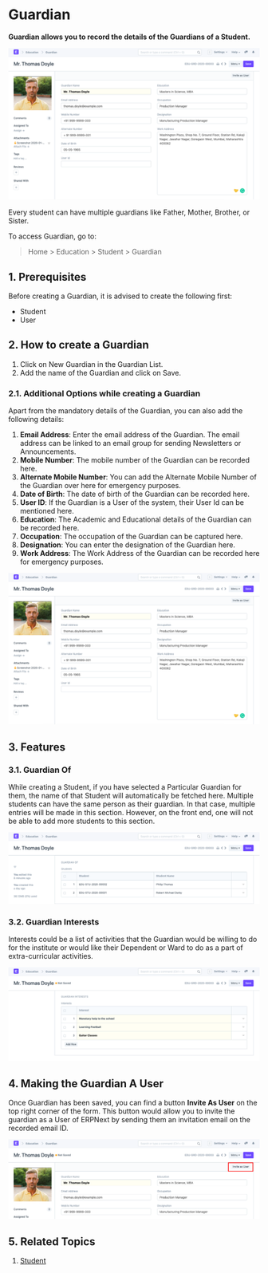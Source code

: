 
# Guardian



**Guardian allows you to record the details of the Guardians of a Student.**


![Guardian](/files/education-guardian-1.png)


Every student can have multiple guardians like Father, Mother, Brother, or Sister.


To access Guardian, go to:



> 
> Home > Education > Student > Guardian
> 
> 
> 


## 1. Prerequisites


Before creating a Guardian, it is advised to create the following first:


* Student
* User


## 2. How to create a Guardian


1. Click on New Guardian in the Guardian List.
2. Add the name of the Guardian and click on Save.


### 2.1. Additional Options while creating a Guardian


Apart from the mandatory details of the Guardian, you can also add the following details:


1. **Email Address**: Enter the email address of the Guardian. The email address can be linked to an email group for sending Newsletters or Announcements.
2. **Mobile Number**: The mobile number of the Guardian can be recorded here.
3. **Alternate Mobile Number**: You can add the Alternate Mobile Number of the Guardian over here for emergency purposes.
4. **Date of Birth**: The date of birth of the Guardian can be recorded here.
5. **User ID**: If the Guardian is a User of the system, their User Id can be mentioned here.
6. **Education**: The Academic and Educational details of the Guardian can be recorded here.
7. **Occupation**: The occupation of the Guardian can be captured here.
8. **Designation**: You can enter the designation of the Guardian here.
9. **Work Address**: The Work Address of the Guardian can be recorded here for emergency purposes.


![Guardian](/files/education-guardian-1.png)


## 3. Features


### 3.1. Guardian Of


While creating a Student, if you have selected a Particular Guardian for them, the name of that Student will automatically be fetched here. Multiple students can have the same person as their guardian. In that case, multiple entries will be made in this section. However, on the front end, one will not be able to add more students to this section.


![Guardian](/files/education-guardian-2.png)


### 3.2. Guardian Interests


Interests could be a list of activities that the Guardian would be willing to do for the institute or would like their Dependent or Ward to do as a part of extra-curricular activities.


![Guardian](/files/education-guardian-3.png)


## 4. Making the Guardian A User


Once Guardian has been saved, you can find a button **Invite As User** on the top right corner of the form. This button would allow you to invite the guardian as a User of ERPNext by sending them an invitation email on the recorded email ID.


![Guardian](/files/education-guardian-4.png)


## 5. Related Topics


1. [Student](/docs/en/education/student)




